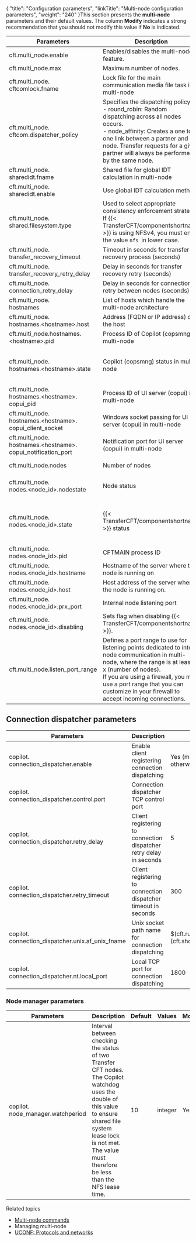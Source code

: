 {
    "title": "Configuration parameters",
    "linkTitle": "Multi-node configuration parameters",
    "weight": "240"
}This section presents the **multi-node** parameters and their default values. The column **Modify** indicates a strong recommendation that you should not modify this value if **No** is indicated.


|  Parameters  |  Description  |  Default  |  Values  | Modify  |
| --- | --- | --- | --- | --- |
|  cft.multi_node.enable  |  Enables/disables the multi-node feature.  |  No  |  Yes, No  | Yes  |
|  cft.multi_node.max  |  Maximum number of nodes.  |  8  |  integer from 0 to 8  | No  |
|  cft.multi_node.<br /> cftcomlock.fname  |  Lock file for the main communication media file task in multi-node  |  $(cft.runtime_dir)/data/cftcom.lck  |  fname  | Yes  |
| cft.multi_node.<br /> cftcom.dispatcher_policy  |  Specifies the dispatching policy.<br/>- round_robin: Random dispatching across all nodes occurs.<br/>- node_affinity: Creates a one to one link between a partner and a node. Transfer requests for a given partner will always be performed by the same node.  | round_robin  |  round_robin,<br/>node_affinity  | Yes  |
|  cft.multi_node.<br /> sharedidt.fname  |  Shared file for global IDT calculation in multi-node  |  $(cft.runtime_dir)/data/cftsidt  |  fname  | Yes  |
|  cft.multi_node.<br /> sharedidt.enable  |  Use global IDT calculation method  |  No  |  Yes, No  | Yes  |
|  cft.multi_node.<br /> shared.filesystem.type  |  Used to select appropriate consistency enforcement strategy.<br/>If {{< TransferCFT/componentshortname  >}} is using NFSv4, you must enter the value <code>nfs </code>in lower case.  |  unknown  |  unknown, posix, nfs, cifs  | Yes  |
|  cft.multi_node.<br /> transfer_recovery_timeout  |  Timeout in seconds for transfer recovery process (seconds)  |  30  |  integer  | Yes  |
|  cft.multi_node.<br /> transfer_recovery_retry_delay  |  Delay in seconds for transfer recovery retry (seconds)  |  20  |  integer  | Yes  |
|  cft.multi_node.<br /> connection_retry_delay  |  Delay in seconds for connection retry between nodes (seconds)  |  10  |  integer  | Yes  |
|  cft.multi_node.<br /> hostnames  |  List of hosts which handle the multi-node architecture  |   |  list  | No  |
|  cft.multi_node.<br /> hostnames.&lt;hostname&gt;.host  |  Address (FQDN or IP address) of the host  |   |  string  | Yes  |
|  cft.multi_node.hostnames.<br /> &lt;hostname&gt;.pid  |  Process ID of Copilot (copsmng) in multi-node  |   |   | No  |
|  cft.multi_node.<br /> hostnames.&lt;hostname&gt;.state  |  Copilot (copsmng) status in multi-node  |  STOPPED  |  INITIALIZING, STARTING, RUNNING, STOPPING, STOPPED, ERROR  | No  |
|  cft.multi_node.<br /> hostnames.&lt;hostname&gt;.<br /> copui_pid  |  Process ID of UI server (copui) in multi-node  |   |   | No  |
|  cft.multi_node.<br /> hostnames.&lt;hostname&gt;.<br /> copui_client_socket  |  Windows socket passing for UI server (copui) in multi-node  |   |  integer  | No  |
|  cft.multi_node.<br /> hostnames.&lt;hostname&gt;.<br /> copui_notification_port  |  Notification port for UI server (copui) in multi-node  |   |  integer  | No  |
|  cft.multi_node.nodes  |  Number of nodes  |  2  |  integer from 2 to $(cft.multi_node.max)  | No  |
|  cft.multi_node.<br /> nodes.&lt;node_id&gt;.nodestate  |  Node status  |  DISABLED  |  DISABLED,<br/>ENABLED_STOPPED,<br/>ENABLED_STARTED  | No  |
|  cft.multi_node.<br /> nodes.&lt;node_id&gt;.state  |  {{< TransferCFT/componentshortname  >}} status  |  STOPPED  |  INITIALIZING,<br/>STARTING, RUNNING, STOPPING, STOPPED,<br/>ERROR  | No  |
|  cft.multi_node.<br /> nodes.&lt;node_id&gt;.pid  |  CFTMAIN process ID  |   |  integer  | No  |
|  cft.multi_node.<br /> nodes.&lt;node_id&gt;.hostname  |  Hostname of the server where the node is running on  |   |  string  | No  |
|  cft.multi_node.<br /> nodes.&lt;node_id&gt;.host  |  Host address of the server where the node is running on.  |   |  string  | No  |
|  cft.multi_node.<br /> nodes.&lt;node_id&gt;.prx_port  |  Internal node listening port  |   |  integer  | No  |
|  cft.multi_node.<br /> nodes.&lt;node_id&gt;.disabling  |  Sets flag when disabling {{< TransferCFT/componentshortname  >}}.  |  No  |  Yes, No  | No  |
| cft.multi_node.listen_port_range  |  Defines a port range to use for listening points dedicated to inter-node communication in multi-node, where the range is at least 4 x (number of nodes).<br/>If you are using a firewall, you must use a port range that you can customize in your firewall to accept incoming connections.  |  NA<br/>(system value is used)  |   |   |


## Connection dispatcher parameters


|  Parameters  |  Description  |  Default  |  Values  | Modify  |
| --- | --- | --- | --- | --- |
|  copilot.<br /> connection_dispatcher.enable  |  Enable client registering connection dispatching  |  Yes (multi-node), No otherwise  |  Yes, No  | Yes  |
|  copilot.<br /> connection_dispatcher.control.port  |  Connection dispatcher TCP control port  |   |  integer  | Yes  |
|  copilot.<br /> connection_dispatcher.retry_delay  |  Client registering to connection dispatcher retry delay in seconds  |  5  |  integer  | Yes  |
|  copilot.<br /> connection_dispatcher.retry_timeout  |  Client registering to connection dispatcher timeout in seconds  |  300  |  integer  | Yes  |
|  copilot.<br /> connection_dispatcher.unix.af_unix_fname  |  Unix socket path name for connection dispatching  |  $(cft.runtime_dir)/run/S_$<br /> (cft.short_hostname)DISPATCH  |  fname  | Yes  |
|  copilot.<br /> connection_dispatcher.nt.local_port  |  Local TCP port for connection dispatching  |  1800  |  integer  | Yes  |


### Node manager parameters


|  Parameters  |  Description  |  Default  |  Values  | Modify  |
| --- | --- | --- | --- | --- |
|  copilot.<br /> node_manager.watchperiod  |  Interval between checking the status of two Transfer CFT nodes. The Copilot watchdog uses the double of this value to ensure shared file system lease lock is not met. The value must therefore be less than the NFS lease time.  |  10  |  integer  | Yes  |


Related topics

-   [Multi-node commands](../../../../about_multinode/multi_node_commands)
-   Managing multi-node
-   [UCONF: Protocols and networks](../../../../admin_intro/uconf/uconf_protocols_and_networks)
